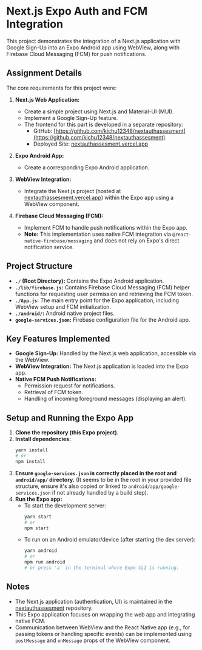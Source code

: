 # Next.js Expo Auth and FCM Integration

This project demonstrates the integration of a Next.js application with Google Sign-Up into an Expo Android app using WebView, along with Firebase Cloud Messaging (FCM) for push notifications.

## Assignment Details

The core requirements for this project were:

1.  **Next.js Web Application:**
    *   Create a simple project using Next.js and Material-UI (MUI).
    *   Implement a Google Sign-Up feature.
    *   The frontend for this part is developed in a separate repository:
        *   GitHub: [https://github.com/kichu12348/nextauthassesment](https://github.com/kichu12348/nextauthassesment)
        *   Deployed Site: [nextauthassesment.vercel.app](https://nextauthassesment.vercel.app)

2.  **Expo Android App:**
    *   Create a corresponding Expo Android application.

3.  **WebView Integration:**
    *   Integrate the Next.js project (hosted at [nextauthassesment.vercel.app](https://nextauthassesment.vercel.app)) within the Expo app using a WebView component.

4.  **Firebase Cloud Messaging (FCM):**
    *   Implement FCM to handle push notifications within the Expo app.
    *   **Note:** This implementation uses native FCM integration via `@react-native-firebase/messaging` and does not rely on Expo's direct notification service.

## Project Structure

*   **`./` (Root Directory):** Contains the Expo Android application.
*   **`./lib/firebase.js`:** Contains Firebase Cloud Messaging (FCM) helper functions for requesting user permission and retrieving the FCM token.
*   **`./App.js`:** The main entry point for the Expo application, including WebView setup and FCM initialization.
*   **`./android/`:** Android native project files.
*   **`google-services.json`:** Firebase configuration file for the Android app.

## Key Features Implemented

*   **Google Sign-Up:** Handled by the Next.js web application, accessible via the WebView.
*   **WebView Integration:** The Next.js application is loaded into the Expo app.
*   **Native FCM Push Notifications:**
    *   Permission request for notifications.
    *   Retrieval of FCM token.
    *   Handling of incoming foreground messages (displaying an alert).

## Setup and Running the Expo App

1.  **Clone the repository (this Expo project).**
2.  **Install dependencies:**
    ```bash
    yarn install
    # or
    npm install
    ```
3.  **Ensure `google-services.json` is correctly placed in the root and `android/app/` directory.** (It seems to be in the root in your provided file structure, ensure it's also copied or linked to `android/app/google-services.json` if not already handled by a build step).
4.  **Run the Expo app:**
    *   To start the development server:
        ```bash
        yarn start
        # or
        npm start
        ```
    *   To run on an Android emulator/device (after starting the dev server):
        ```bash
        yarn android
        # or
        npm run android
        # or press 'a' in the terminal where Expo CLI is running.
        ```

## Notes

*   The Next.js application (authentication, UI) is maintained in the [nextauthassesment](https://github.com/kichu12348/nextauthassesment) repository.
*   This Expo application focuses on wrapping the web app and integrating native FCM.
*   Communication between WebView and the React Native app (e.g., for passing tokens or handling specific events) can be implemented using `postMessage` and `onMessage` props of the WebView component.
